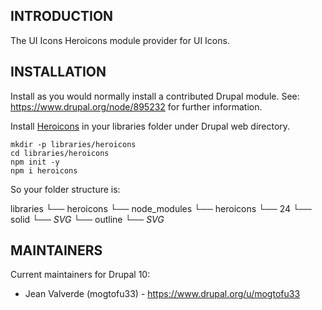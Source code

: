 ## INTRODUCTION

The UI Icons Heroicons module provider for UI Icons.

## INSTALLATION

Install as you would normally install a contributed Drupal module.
See: https://www.drupal.org/node/895232 for further information.

Install [Heroicons](https://www.npmjs.com/package/heroicons) in your libraries folder under Drupal web directory.

```shell
mkdir -p libraries/heroicons
cd libraries/heroicons
npm init -y
npm i heroicons
```

So your folder structure is:

libraries
  └── heroicons
      └── node_modules
          └── heroicons
            └── 24
              └── solid
                └── _SVG_
              └── outline
                └── _SVG_

## MAINTAINERS

Current maintainers for Drupal 10:

- Jean Valverde (mogtofu33) - https://www.drupal.org/u/mogtofu33
